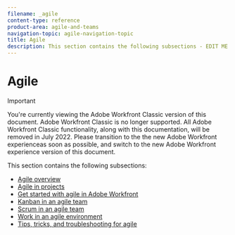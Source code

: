 ```yaml
---
filename: _agile
content-type: reference
product-area: agile-and-teams
navigation-topic: agile-navigation-topic
title: Agile
description: This section contains the following subsections - EDIT ME.
---
```


# Agile

>[!IMPORTANT]
>
>You're currently viewing the Adobe Workfront Classic version of this document. Adobe Workfront Classic is no longer supported. All Adobe Workfront Classic functionality, along with this documentation, will be removed in July 2022. Please transition to the the new Adobe Workfront experienceas soon as possible, and switch to the new Adobe Workfront experience version of this document.

This section contains the following subsections:

* [Agile overview](../agile/agile-overview.md) 
* [Agile in projects](../agile/agile-in-projects/agile-in-projects.md) 
* [Get started with agile in Adobe Workfront](../agile/get-started-with-agile-in-workfront/get-started-with-agile.md) 
* [Kanban in an agile team](../agile/use-kanban-in-an-agile-team/using-kanban-in-an-agile-team.md) 
* [Scrum in an agile team](../agile/use-scrum-in-an-agile-team/scrum-in-an-agile-team.md) 
* [Work in an agile environment](../agile/work-in-an-agile-environment/work-in-an-agile-environment.md) 
* [Tips, tricks, and troubleshooting for agile](../agile/tips-tricks-and-troubleshooting/tips-tricks-troubleshooting-agile.md)


